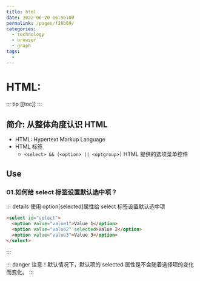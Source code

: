 ```yaml
---
title: html
date: 2022-06-20 16:56:00
permalink: /pages/f29b69/
categories:
  - technology
  - browser
  - graph
tags:
  - 
---
```

# HTML:

::: tip
[[toc]]
:::

## 简介: 从整体角度认识 HTML

- HTML: Hypertext Markup Language
- HTML 标签
  - `<select> && (<option> || <optgroup>)` HTML 提供的选项菜单控件

## Use

### 01.如何给 select 标签设置默认选中项？

::: details 使用 option[selected]属性给 select 标签设置默认选中项

```html
<select id="select">
  <option value="value1">Value 1</option>
  <option value="value2" selected>Value 2</option>
  <option value="value3">Value 3</option>
</select>
```

:::

::: danger
注意！默认情况下，默认项的 selected 属性是不会随着选择项的变化而变化。
:::
